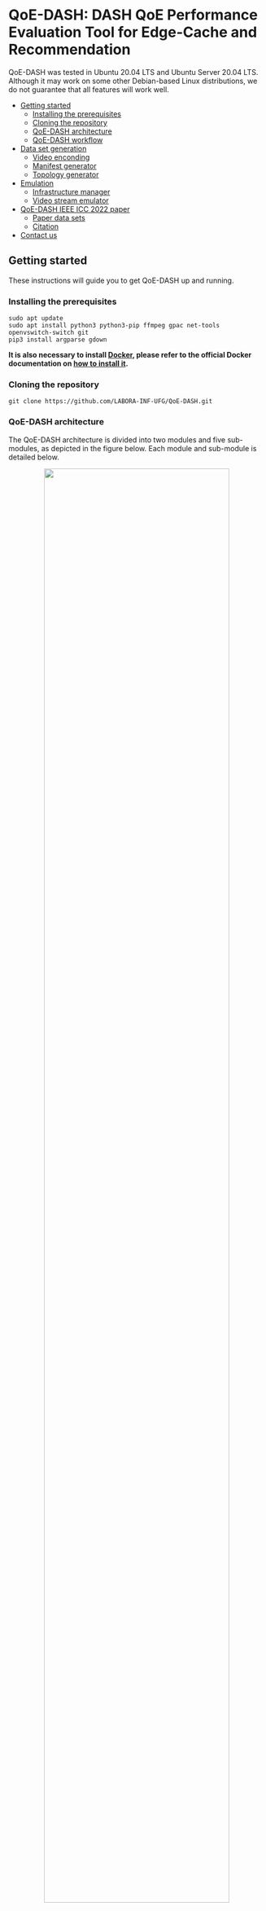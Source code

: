 # QoE-DASH: DASH QoE Performance Evaluation Tool for Edge-Cache and Recommendation

QoE-DASH was tested in Ubuntu 20.04 LTS and Ubuntu Server 20.04 LTS. Although it may work on some other Debian-based Linux distributions, we do not guarantee that all features will work well.

- [Getting started](#getting-started)
	- [Installing the prerequisites](#installing-the-prerequisites)
	- [Cloning the repository](#cloning-the-repository)
	- [QoE-DASH architecture](#QoE-DASH-architecture)
	- [QoE-DASH workflow](#QoE-DASH-workflow)
- [Data set generation](#dataset-generation)
	- [Video enconding](#video-enconding)
	- [Manifest generator](#manifest-generator)
	- [Topology generator](#topology-generator)
- [Emulation](#emulation)
	- [Infrastructure manager](#infrastructure-manager)
	- [Video stream emulator](#video-stream-emulator)
- [QoE-DASH IEEE ICC 2022 paper](#qoe-dash-ieee-icc-2022-paper)
	- [Paper data sets](#paper-data-sets)
	- [Citation](#citation)
- [Contact us](#contact-us)

## Getting started

These instructions will guide you to get QoE-DASH up and running.

### Installing the prerequisites

```
sudo apt update
sudo apt install python3 python3-pip ffmpeg gpac net-tools openvswitch-switch git
pip3 install argparse gdown
```

**It is also necessary to install [Docker](https://docs.docker.com/), please refer to the official Docker documentation on [how to install it](https://docs.docker.com/engine/install/ubuntu/).**

### Cloning the repository

```
git clone https://github.com/LABORA-INF-UFG/QoE-DASH.git
```

### QoE-DASH architecture

The QoE-DASH architecture is divided into two modules and five sub-modules, as depicted in the figure below. Each module
and sub-module is detailed below.

<div align="center">
<img src="Figures/Architecture.jpg" width="85%" height="85%">
</div>

### QoE-DASH workflow

The QoE-DASH workflow is organized as follows. Solid arrows represent mandatory flow; dashed arrows represent optional flow; rectangles identify the system modules, and ellipses represent input and output files.

<div align="center">
<img src="Figures/Workflow.jpg" width="85%" height="85%">
</div>

## Data set generation

Data set generation is the module responsible for generating all data needed to emulate a DASH streaming service in QoE-DASH. We design this module using three sub-modules: [Video enconding](#video-enconding), [Manifest generator](#manifest-generator) and [Topology generator](#topology-generator).

### Video enconding

This sub-module provides the user the flexibility of generating different representations for a given content (steps 1d and 2d in [QoE-DASH workflow](#QoE-DASH-workflow)). The Video enconding sub-module provides the user a plethora of options, such as defining the Frames Per Second (FPS) for the representations, the bit rate for each resolution (e.g., 360p, 480p, 720p, and 1080p) and the audio bit rate, sample rate, and number of channels.

You can run the Video encoding sub-module by running the following script combined with the arguments:

```
python3 videoEncoding.py -v Video.mp4 -fps FPS -segLen X -b360 Y -b480 Z -b720 K -b1080 L -bAud M -bAr N -bAc O
```

Where:\
&nbsp;&nbsp;&nbsp;&nbsp;&nbsp;&nbsp; -v (file) – The video that will be encoded (in MP4 format).\
&nbsp;&nbsp;&nbsp;&nbsp;&nbsp;&nbsp; -fps (int) – The desired video FPS.\
&nbsp;&nbsp;&nbsp;&nbsp;&nbsp;&nbsp; -segLen (float) – DASH segment length (in seconds).\
&nbsp;&nbsp;&nbsp;&nbsp;&nbsp;&nbsp; -b360 (float) – Video bitrate (in Mbps) for 360p.\
&nbsp;&nbsp;&nbsp;&nbsp;&nbsp;&nbsp; -b480 (float) – Video bitrate (in Mbps) for 480p.\
&nbsp;&nbsp;&nbsp;&nbsp;&nbsp;&nbsp; -b720 (float) – Video bitrate (in Mbps) for 720p.\
&nbsp;&nbsp;&nbsp;&nbsp;&nbsp;&nbsp; -b1080 (float) – Video bitrate (in Mbps) for 1080p.\
&nbsp;&nbsp;&nbsp;&nbsp;&nbsp;&nbsp; -bAud (float) – Audio bit rate (in kbps).\
&nbsp;&nbsp;&nbsp;&nbsp;&nbsp;&nbsp; -bAr (float) – Audio sample rate (in kHz).\
&nbsp;&nbsp;&nbsp;&nbsp;&nbsp;&nbsp; -bAc (float) – Number of audio channels.

For reference values, we recommend using [YouTube’s recommended upload encoding settings](https://support.google.com/youtube/answer/1722171?hl=en#zippy=%2Cbitrate), associating each bitrate to your desired FPS.

Here is an example:

```
python3 videoEncoding.py -v ../../InputFiles/videoExample.mp4 -fps 48 -segLen 4 -b360 1.5 -b480 4 -b720 7.5 -b1080 12 -bAud 384 -bAr 48 -bAc 2
```

Once the video is encoded, a directory called "encodedVideo" will be created and this directory will contain the video encoded accordingly to your arguments.

There is an example of a video encoded by QoE-DASH at [InputFiles/encodedVideo](InputFiles/encodedVideo).

### Manifest generator

This sub-module is responsible for the cache modeling in QoE-DASH (steps 1b and 2b in [QoE-DASH workflow](#QoE-DASH-workflow)). The Manifest generator receives a file, denoted Cache/cloud description, describing the video representations stored in the Cache and the ones stored in the Cloud. According to this description, for each video content, a manifest is created, associating each representation of this content to a location (Cache or Cloud). This association allows the player to know where to search for each representation of a given video content.

You can run the Manifest generator sub-module by running the following script combined with the arguments:

```
python3 manifestGenerator.py -m cacheDescription -d encodedVideoLocation
```

Where:\
&nbsp;&nbsp;&nbsp;&nbsp;&nbsp;&nbsp; -m (file) – A CSV file describing the movies in cache.\
&nbsp;&nbsp;&nbsp;&nbsp;&nbsp;&nbsp; -l (directory) – The location of the video encoded by 'Video enconding'.

Here is an example:

```
python3 manifestGenerator.py -m ../../InputFiles/moviesCache.csv -l ../../InputFiles/encodedVideo
```

The cache description file details the representations that are going to be stored in the Cache.

One example of this file is 'moviesCache.csv', which is located at [InputFiles/](InputFiles/), the file is structured as follows: movieID#representation#audioLocation, where:

* **movieID** – An ID for movie that you want a representation to be stored in the Cache.
* **representation** – An integer from 1 to 4 that defines the resolution of the movie that will be stored in the Cache, where:
	* {1: 360p, 2: 480p, 3: 720p, 4: 1080p}.
* **audioLocation** – An integer (either 1 or 2) that defines where the audio chunks will be stored for that movie, where:
	* {1: Cloud, 2: Cache (MEC Host)}.

Once you run the Manifest generator, a new directory named 'cacheMovies' will be generated. This directory will contain a manifest for each representation defined on the cache description. In QoE-DASH, '10.16.0.2' is the Cloud IP, and '10.16.0.3' is the Cache IP. The representations on each manifest are located following the cache description.

An example of the output generated by the Manifest generator is located at [InputFiles/cacheMovies](InputFiles/cacheMovies).

### Topology generator

This sub-module generates the topology for QoE-DASH (steps 1a and 2a in [QoE-DASH workflow](#QoE-DASH-workflow)). The Topology generator is at [Scripts/DatasetGeneration/](Scripts/DatasetGeneration/).

You can run the Topology generator by running the following script combined with the arguments:

```
python3 topologyGenerator.py -tpd topologyDescription -ilc internetLinkCapacity -bAud audioBitRate
```

Where:\
&nbsp;&nbsp;&nbsp;&nbsp;&nbsp;&nbsp; -tpd (file) – A CSV file describing the topology.\
&nbsp;&nbsp;&nbsp;&nbsp;&nbsp;&nbsp; -ilc (float) – The internet link capacity.\
&nbsp;&nbsp;&nbsp;&nbsp;&nbsp;&nbsp; -bAud (float) – Audio bit rate (in kbps) (The same audio bitrate used to encode the video).

Here is an example:

```
python3 topologyGenerator.py -tpd ../../InputFiles/topologyDescription.csv -ilc 99 -bAud 384
```

The topology description file details the number of users in the emulation, the wireless link capacity, the maximum screen resolution for each User Equipment (UE), and the connection between each UE and each base station (BS).

One example of this file is 'topologyDescription.csv', which is located at [InputFiles/](InputFiles/), the file is structured as follows: userID#userCQI#screnRes#bsAsc, where:

* **userID** – An ID for each user.
* **userCQI** – The UE CQI. We consider the CQI to bandwidth conversion proposed in this [paper](https://doi.org/10.1109/TVT.2018.2889196) on Table I.
* **screnRes** – An integer from 1 to 4 that defines the screen resolution of the UE, where:
	* {1: 360p, 2: 480p, 3: 720p, 4: 1080p}.
* **bsAsc** – The BS to which the UE is connected.

This module also gives the flexibity of defining the Internet link capacity. This capacity  is represented as a value varying from 0% to 99% bottleneck compared to the sum of the BS capacities. For example: If the sum of the BSs capacities is 1000 Mbps, and 'ilc' is defined as 70, the internet link capacity will be 700 Mbps.

It is necessary to specify the audio bitrate used to encode the video (bAud) because QoE-DASH uses sum of 'userCQI' and 'bAud' in order to calculate the wireless link capacity of each UE.

Once you run the Topology generator, a file named 'topology.json' will be generated describing the topology for QoE-DASH. An example of this file, 'topology.json', is located at [InputFiles/](InputFiles/).

## Emulation

Emulation is a module responsible for the video emulation itself. This module comprises two main components: [Infrastructure manager](#infrastructure-manager) and [Video stream emulator](#video-stream-emulator).

**Before running the emulation**, it is necessary to setup the environment first, which consists of:

1. Downloading both QoE-DASH server Docker image (used by Cloud and MEC Host nodes) and QoE-DASH client Docker image (used by UEs nodes);
2. Copying the cache manifests and encoded video to the server image.

In order to setup the environment for QoE-DASH, first enter the [Scripts/Emulation/](Scripts/Emulation/) directory, then you can run the setup by running the following script combined with the arguments:

```
sudo python3 setup.py -c cacheMovies -e encodedVideo
```

Where:\
&nbsp;&nbsp;&nbsp;&nbsp;&nbsp;&nbsp; -c (directory) – The location of the manifests created by 'Manifest generator'.\
&nbsp;&nbsp;&nbsp;&nbsp;&nbsp;&nbsp; -e (directory) – The location of the video that was enconded by 'Video enconding'.

Here is an example:

```
sudo python3 setup.py -c ../../InputFiles/cacheMovies -e ../../InputFiles/encodedVideo
```

Note: It is necessary to run this sub-module with 'sudo' because Docker requires 'sudo'.

Once the environment is ready, it is time to call the Infrastructure manager.

### Infrastructure manager

This sub-module creates the network nodes and links of the topology and configures each link. It receives the topology file (Infrastructure description) created by the [Topology generator](#topology-generator) and deploys the network topology accordingly (step 4 in [QoE-DASH workflow](#QoE-DASH-workflow)). Once the emulation is done, the Infrastructure manager is responsible for destroying the emulated topology.

You can create the emulated infrastructure with Infrastructure manager sub-module by running the following script combined with the arguments:

```
sudo python3 infrastructureManager.py -t topologyFile -c
```

You can also destroy the emulated infrastructure with:

```
sudo python3 infrastructureManager.py -t topologyFile -d -r
```

Where:\
&nbsp;&nbsp;&nbsp;&nbsp;&nbsp;&nbsp; -t (file) – The topology file created by the Topology generator.\
&nbsp;&nbsp;&nbsp;&nbsp;&nbsp;&nbsp; -c (flag) – Indicates that you want to create the infrastructure.\
&nbsp;&nbsp;&nbsp;&nbsp;&nbsp;&nbsp; -d (flag) – Indicates that you want to destroy the infrastructure.\
&nbsp;&nbsp;&nbsp;&nbsp;&nbsp;&nbsp; -r (flag) – Indicates that you want to remove the QoE-DASH Docker images.

Here is an example on how to create an infrastructure:

```
sudo python3 infrastructureManager.py -t ../../InputFiles/topology.json -c
```

Here is an example on how to destroy an infrastructure:

```
sudo python3 infrastructureManager.py -t ../../InputFiles/topology.json -d
```

Note: It is necessary to run this sub-module with 'sudo' because it uses [Open vSwitch](https://www.openvswitch.org/) to create the network bridges and it requires 'sudo'.

Once we have an infrastructure, it is time to start the video streaming!

### Video stream emulator

The Video stream emulator allows the user to specify user preferences and to start an emulation (steps 5 and 6 in [QoE-DASH workflow](#QoE-DASH-workflow)).

User preferences are described using three files: the video content catalog (Movie catalog), the video representations in the cache (Cache movies), and the video representation that each user will request (Users’ requests). These files can be generated outside the tool using a joint caching and recommendation model.

Once the infrastructure has been deployed and the user preferences have been provided, the Video stream emulator prepares the UEs for the emulation by configuring them according to the users preferences descriptions. Then, the Video stream emulator invokes [goDASH](https://github.com/uccmisl/godash) to stream each video requested by each user using the manifests files created by the Manifest generator. Once the emulation is completed, the sub-module provides the results collected for each user (Emulation results).

You run the Video stream emulator sub-module by running the following script combined with the arguments:

```
sudo python3 videoStreamEmulator.py -c movieCatalog -m cacheMovies -u usersRequests -t topologyFile
```

Where:\
&nbsp;&nbsp;&nbsp;&nbsp;&nbsp;&nbsp; -c (file) – A CSV file describing the movie catalog.\
&nbsp;&nbsp;&nbsp;&nbsp;&nbsp;&nbsp; -m (file) – A CSV file describing the movies in cache.\
&nbsp;&nbsp;&nbsp;&nbsp;&nbsp;&nbsp; -u (file) – A CSV file describing the movies the users are going to request.\
&nbsp;&nbsp;&nbsp;&nbsp;&nbsp;&nbsp; -t (file) – The topology file created by the Topology generator.

Here is an example:

```
sudo python3 videoStreamEmulator.py -c ../../InputFiles/simpleCatalog.csv -m ../../InputFiles/moviesCache.csv -u ../../InputFiles/usersReq.csv -t ../../InputFiles/topology.json
```

Notes: 

1. It is necessary to run this sub-module with 'sudo' because Docker requires 'sudo';
2. The movie catalog file details the movies that users can requests. One example of this file is [The Movie Database (TMDB)](https://www.themoviedb.org/) catalog we created 'tmdbCatalog.csv', which is located at [InputFiles/](InputFiles/). Although this file contains many columns, QoE-DASH only needs "movieID" and "RUNTIME (SECONDS)". There is another simpler example 'simpleCatalog.csv' also at [InputFiles/](InputFiles/);
3. usersReq is organized as follows:
	* **userID** – An ID for each user.
	* **movieID** – The movie which the user will request.
	* **representation** – An integer from 1 to 4 that defines the representation of the movie the user will request, where:
		* {1: 360p, 2: 480p, 3: 720p, 4: 1080p}.
4. As all chunks are emulated, the emulation will last until the longest movie ends. For 'simpleCatalog.csv', 32 seconds;
5. The results are exported in CSV at "EmulationResults". Please note that as 'sudo' is required by Docker, the results come as "read only". You can change ownership with: "sudo chown -R $USER EmulationResults".

## QoE-DASH IEEE ICC 2022 paper

For more information, read the [QoE-DASH IEEE ICC 2022 paper](https://www.researchgate.net/publication/358063135_QoE-DASH_DASH_QoE_Performance_Evaluation_Tool_for_Edge-Cache_and_Recommendation).

### Paper data sets

The data set we generated for the IEEE ICC 2022 paper is publicly available. Due to the data set size, we divided it into four compressed files, each with four resolutions (360p, 480p, 720p, 1080p) and a different FPS (either 24 FPS, or 30 FPS, or 48 FPS or 60 FPS). If you prefer, you can also download the complete data set with all different resolutions and FPSs as well.

Please check the data set file size before downloading it:

<div align="center">

| Data set | File size |
|:--------:|:---------:|
|  24 FPS  |   14 GB   |
|  30 FPS  |   14 GB   |
|  48 FPS  |   22 GB   |
|  60 FPS  |   22 GB   |
|   Full   |   70 GB   |

</div>

In order to do download the data set you chose, first enter the [Scripts/IEEE-ICC-Dataset/](Scripts/IEEE-ICC-Dataset/) directory inside the repository you cloned, then run the script accordingly to your choice:

* **24 FPS**
```
python3 datasetDownloader.py -24
```

* **30 FPS**
```
python3 datasetDownloader.py -30
```

* **48 FPS**
```
python3 datasetDownloader.py -48
```

* **60 FPS**
```
python3 datasetDownloader.py -60
```

* **Full**
```
python3 datasetDownloader.py -full
```

In order to create the data sets, we first downloaded this [*No Copyright* video from YouTube](https://www.youtube.com/watch?v=zdZ97vxMfkE&ab_channel=GKorb), then we created a 2 hour version of the original video with [FFmpeg](https://video.stackexchange.com/questions/12905/repeat-loop-input-video-with-ffmpeg), and finally we used the [Video encoding](#video-enconding) and the [Manifest generator](#manifest-generator) sub-modules to generate the data sets.

Feel free to use the data sets and QoE-DASH! Please do not forget to cite our paper! :)

### Citation

```
@inproceedings{esper2022qoe,
  author={Esper, Jo{\~a}o Paulo and Mon{\c{c}}{\~a}o, Ana Claudia Bastos Loureiro and Rodrigues, Karlla B Chaves and Both, Cristiano Bonato and Corr{\^e}a, Sand Luz and Cardoso, Kleber Vieira},
  title={{QoE-DASH: DASH QoE Performance Evaluation Tool for Edge-Cache and Recommendation}},
  year={2022},
  pages={757--762},
  organization={IEEE},
  booktitle={ICC 2022-IEEE International Conference on Communications},
  doi={10.1109/ICC45855.2022.9839234}
}
```

## Contact us

If you would like to contact us to contribute to this project, ask questions or suggest improvements, feel free to e-mail us at: qoedash@gmail.com